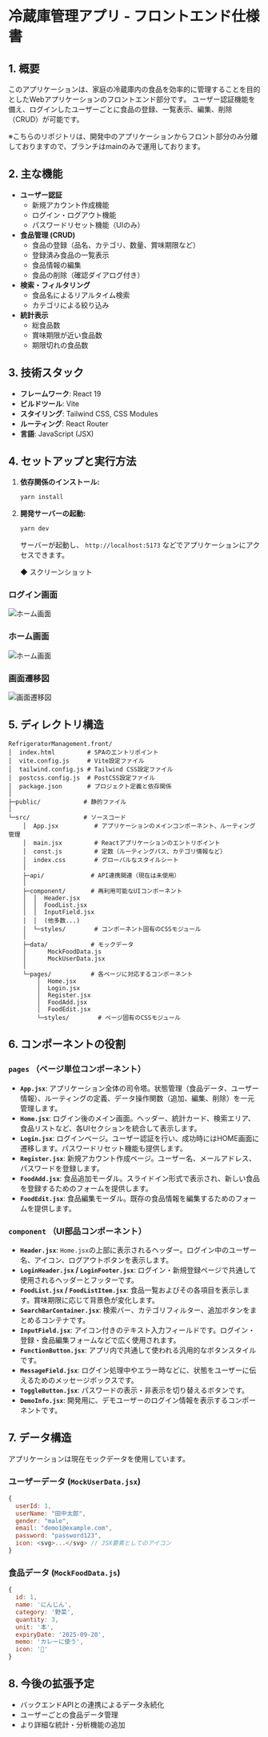 # 冷蔵庫管理アプリ - フロントエンド仕様書

## 1. 概要

このアプリケーションは、家庭の冷蔵庫内の食品を効率的に管理することを目的としたWebアプリケーションのフロントエンド部分です。
ユーザー認証機能を備え、ログインしたユーザーごとに食品の登録、一覧表示、編集、削除（CRUD）が可能です。

※こちらのリポジトリは、開発中のアプリケーションからフロント部分のみ分離しておりますので、ブランチはmainのみで運用しております。

## 2. 主な機能

- **ユーザー認証**
  - 新規アカウント作成機能
  - ログイン・ログアウト機能
  - パスワードリセット機能（UIのみ）
- **食品管理 (CRUD)**
  - 食品の登録（品名、カテゴリ、数量、賞味期限など）
  - 登録済み食品の一覧表示
  - 食品情報の編集
  - 食品の削除（確認ダイアログ付き）
- **検索・フィルタリング**
  - 食品名によるリアルタイム検索
  - カテゴリによる絞り込み
- **統計表示**
  - 総食品数
  - 賞味期限が近い食品数
  - 期限切れの食品数

## 3. 技術スタック

- **フレームワーク**: React 19
- **ビルドツール**: Vite
- **スタイリング**: Tailwind CSS, CSS Modules
- **ルーティング**: React Router
- **言語**: JavaScript (JSX)

## 4. セットアップと実行方法

1. **依存関係のインストール:**
   ```bash
   yarn install
   ```

2. **開発サーバーの起動:**
   ```bash
   yarn dev
   ```
   サーバーが起動し、 `http://localhost:5173` などでアプリケーションにアクセスできます。

   ◆ スクリーンショット                                                                  

### ログイン画面                                                                                                                      
![ホーム画面](docs/images/ログイン画面.png)                                                                                   

                                                               
### ホーム画面                                                                                                                      
![ホーム画面](docs/images/home_image.png)                                                                                            
                                                                                                                                    
### 画面遷移図                                                                                                                      
![画面遷移図](docs/images/画面遷移図.png)  

## 5. ディレクトリ構造

```
RefrigeratorManagement.front/
│  index.html         # SPAのエントリポイント
│  vite.config.js     # Vite設定ファイル
│  tailwind.config.js # Tailwind CSS設定ファイル
│  postcss.config.js  # PostCSS設定ファイル
│  package.json       # プロジェクト定義と依存関係
│
├─public/            # 静的ファイル
│
└─src/               # ソースコード
    │  App.jsx          # アプリケーションのメインコンポーネント、ルーティング管理
    │  main.jsx         # Reactアプリケーションのエントリポイント
    │  const.js         # 定数（ルーティングパス、カテゴリ情報など）
    │  index.css        # グローバルなスタイルシート
    │
    ├─api/             # API連携関連（現在は未使用）
    │
    ├─component/       # 再利用可能なUIコンポーネント
    │  │  Header.jsx
    │  │  FoodList.jsx
    │  │  InputField.jsx
    │  │  (他多数...)
    │  └─styles/        # コンポーネント固有のCSSモジュール
    │
    ├─data/            # モックデータ
    │      MockFoodData.js
    │      MockUserData.jsx
    │
    └─pages/           # 各ページに対応するコンポーネント
        │  Home.jsx
        │  Login.jsx
        │  Register.jsx
        │  FoodAdd.jsx
        │  FoodEdit.jsx
        └─styles/        # ページ固有のCSSモジュール
```

## 6. コンポーネントの役割

### `pages` （ページ単位コンポーネント）

- **`App.jsx`**: アプリケーション全体の司令塔。状態管理（食品データ、ユーザー情報）、ルーティングの定義、データ操作関数（追加、編集、削除）を一元管理します。
- **`Home.jsx`**: ログイン後のメイン画面。ヘッダー、統計カード、検索エリア、食品リストなど、各UIセクションを統合して表示します。
- **`Login.jsx`**: ログインページ。ユーザー認証を行い、成功時にはHOME画面に遷移します。パスワードリセット機能も提供します。
- **`Register.jsx`**: 新規アカウント作成ページ。ユーザー名、メールアドレス、パスワードを登録します。
- **`FoodAdd.jsx`**: 食品追加モーダル。スライドイン形式で表示され、新しい食品を登録するためのフォームを提供します。
- **`FoodEdit.jsx`**: 食品編集モーダル。既存の食品情報を編集するためのフォームを提供します。

### `component` （UI部品コンポーネント）

- **`Header.jsx`**: `Home.jsx`の上部に表示されるヘッダー。ログイン中のユーザー名、アイコン、ログアウトボタンを表示します。
- **`LoginHeader.jsx` / `LoginFooter.jsx`**: ログイン・新規登録ページで共通して使用されるヘッダーとフッターです。
- **`FoodList.jsx` / `FoodListItem.jsx`**: 食品一覧およびその各項目を表示します。賞味期限に応じて背景色が変化します。
- **`SearchBarContainer.jsx`**: 検索バー、カテゴリフィルター、追加ボタンをまとめるコンテナです。
- **`InputField.jsx`**: アイコン付きのテキスト入力フィールドです。ログイン・登録・食品編集フォームなどで広く使用されます。
- **`FunctionButton.jsx`**: アプリ内で共通して使われる汎用的なボタンスタイルです。
- **`MessageField.jsx`**: ログイン処理中やエラー時などに、状態をユーザーに伝えるためのメッセージボックスです。
- **`ToggleButton.jsx`**: パスワードの表示・非表示を切り替えるボタンです。
- **`DemoInfo.jsx`**: 開発用に、デモユーザーのログイン情報を表示するコンポーネントです。

## 7. データ構造

アプリケーションは現在モックデータを使用しています。

### ユーザーデータ (`MockUserData.jsx`)

```javascript
{
  userId: 1,
  userName: "田中太郎",
  gender: "male",
  email: "demo1@example.com",
  password: "password123",
  icon: <svg>...</svg> // JSX要素としてのアイコン
}
```

### 食品データ (`MockFoodData.js`)

```javascript
{
  id: 1,
  name: 'にんじん',
  category: '野菜',
  quantity: 3,
  unit: '本',
  expiryDate: '2025-09-20',
  memo: 'カレーに使う',
  icon: '🥕'
}
```

## 8. 今後の拡張予定

- バックエンドAPIとの連携によるデータ永続化
- ユーザーごとの食品データ管理
- より詳細な統計・分析機能の追加

